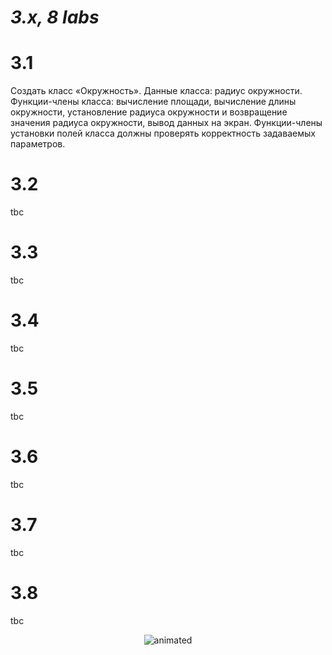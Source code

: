 # ***3.x, 8 labs***

# 3.1

Создать класс «Окружность». Данные класса: радиус окружности.
Функции-члены класса: вычисление площади, вычисление длины окружности,
установление радиуса окружности и возвращение значения радиуса
окружности, вывод данных на экран. Функции-члены установки полей класса
должны проверять корректность задаваемых параметров.

# 3.2

tbc

# 3.3

tbc

# 3.4

tbc

# 3.5

tbc

# 3.6

tbc

# 3.7

tbc

# 3.8

tbc

<p align="center">
   <img src="https://usagif.com/wp-content/uploads/gif/hamster-wheel-32.gif" alt="animated" />
</p>
